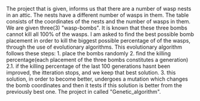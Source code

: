 The project that is given, informs us that there are a number of wasp nests in an attic. The nests have a different number of wasps in them.
The table consists of the coordinates of the nests and the number of wasps in them.
We are given three(3) "wasp-bombs". It is known that these three bombs cannot kill all 100% of the wasps.
I am asked to find the best possible bomb placement in order to kill the biggest possible percentage of of the wasps, through the use of evolutionary algorithms.
This evolutionary algorithm follows these steps:
	1. place the bombs randomly 
	2. find the killing percentage(each placement of the three bombs constitutes a generation)
		2.1. if the killing percentage of the last 100 generations hasnt been improved, the itteration stops, and we keep that best solution.
	3. this solution, in order to become better, undergoes a mutation which changes the bomb coordinates and then it tests if this solution is better from the previously best one.
The project in called "Genetic_algorithm".

